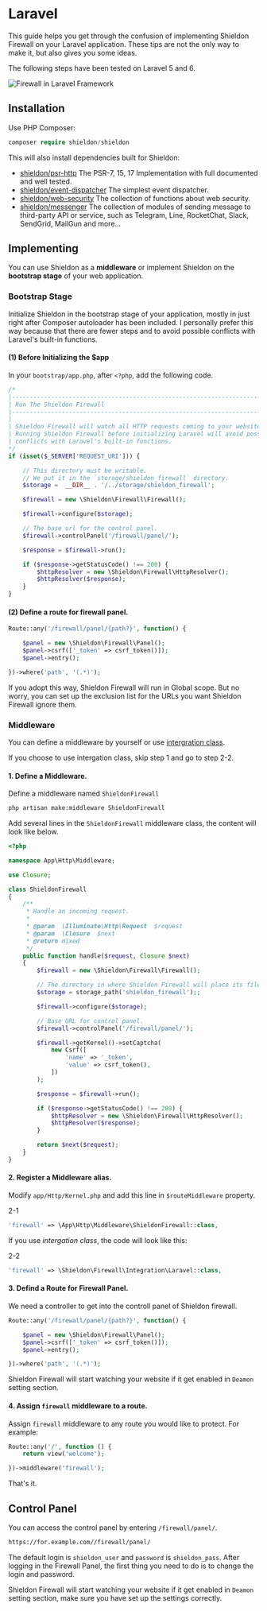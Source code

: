 # Laravel

This guide helps you get through the confusion of implementing Shieldon Firewall on your Laravel application. These tips are not the only way to make it, but also gives you some ideas.

The following steps have been tested on Laravel 5 and 6.

![Firewall in Laravel Framework](https://shieldon.io/images/home/laravel-framework-firewall.png)

## Installation

Use PHP Composer:

```php
composer require shieldon/shieldon
```

This will also install dependencies built for Shieldon:

- [shieldon/psr-http](https://github.com/terrylinooo/psr-http) The PSR-7, 15, 17 Implementation with full documented and well tested.
- [shieldon/event-dispatcher](https://github.com/terrylinooo/event-dispatcher) The simplest event dispatcher.
- [shieldon/web-security](https://github.com/terrylinooo/web-security) The collection of functions about web security.
- [shieldon/messenger](https://github.com/terrylinooo/messenger) The collection of modules of sending message to third-party API or service, such as Telegram, Line, RocketChat, Slack, SendGrid, MailGun and more...



## Implementing

You can use Shieldon as a **middleware** or implement Shieldon on the  **bootstrap stage** of your web application.

### Bootstrap Stage

Initialize Shieldon in the bootstrap stage of your application, mostly in just right after Composer autoloader has been included. I personally prefer this way because that there are fewer steps and to avoid possible conflicts with Laravel's built-in functions.

#### (1) Before Initializing the $app

In your `bootstrap/app.php`, after `<?php`, add the following code.

```php
/*
|--------------------------------------------------------------------------
| Run The Shieldon Firewall
|--------------------------------------------------------------------------
|
| Shieldon Firewall will watch all HTTP requests coming to your website.
| Running Shieldon Firewall before initializing Laravel will avoid possible
| conflicts with Laravel's built-in functions.
*/
if (isset($_SERVER['REQUEST_URI'])) {

    // This directory must be writable.
    // We put it in the `storage/shieldon_firewall` directory.
    $storage =  __DIR__ . '/../storage/shieldon_firewall';

    $firewall = new \Shieldon\Firewall\Firewall();

    $firewall->configure($storage);

    // The base url for the control panel.
    $firewall->controlPanel('/firewall/panel/');

    $response = $firewall->run();

    if ($response->getStatusCode() !== 200) {
        $httpResolver = new \Shieldon\Firewall\HttpResolver();
        $httpResolver($response);
    }
}
```

#### (2) Define a route for firewall panel.

```php
Route::any('/firewall/panel/{path?}', function() {

    $panel = new \Shieldon\Firewall\Panel();
    $panel->csrf(['_token' => csrf_token()]);
    $panel->entry();

})->where('path', '(.*)');
```

If you adopt this way, Shieldon Firewall will run in Global scope. But no worry, you can set up the exclusion list for the URLs you want Shieldon Firewall ignore them.

### Middleware

You can define a middleware by yourself or use [intergration class](https://github.com/terrylinooo/shieldon/blob/2.x/src/Firewall/Integration/Laravel.php).

If you choose to use intergation class, skip step 1 and go to step 2-2.

#### 1.  Define a Middleware.

Define a middleware named `ShieldonFirewall`
```bash
php artisan make:middleware ShieldonFirewall
```
Add several lines in the `ShieldonFirewall` middleware class, the content will look like below.

```php
<?php

namespace App\Http\Middleware;

use Closure;

class ShieldonFirewall
{
    /**
     * Handle an incoming request.
     *
     * @param  \Illuminate\Http\Request  $request
     * @param  \Closure  $next
     * @return mixed
     */
    public function handle($request, Closure $next)
    {
        $firewall = new \Shieldon\Firewall\Firewall();

        // The directory in where Shieldon Firewall will place its files.
        $storage = storage_path('shieldon_firewall');;

        $firewall->configure($storage);

        // Base URL for control panel.
        $firewall->controlPanel('/firewall/panel/');

        $firewall->getKernel()->setCaptcha(
            new Csrf([
                'name' => '_token',
                'value' => csrf_token(),
            ])
        );

        $response = $firewall->run();

        if ($response->getStatusCode() !== 200) {
            $httpResolver = new \Shieldon\Firewall\HttpResolver();
            $httpResolver($response);
        }

        return $next($request);
    }
}
```

#### 2.  Register a Middleware alias.

Modify `app/Http/Kernel.php` and add this line in `$routeMiddleware` property.

2-1
```php
'firewall' => \App\Http\Middleware\ShieldonFirewall::class,
```

If you use *intergation class*, the code will look like this:

2-2
```php
'firewall' => \Shieldon\Firewall\Integration\Laravel::class,
```

#### 3.  Defind a Route for Firewall Panel.

We need a controller to get into the controll panel of Shieldon firewall.

```php
Route::any('/firewall/panel/{path?}', function() {

    $panel = new \Shieldon\Firewall\Panel();
    $panel->csrf(['_token' => csrf_token()]);
    $panel->entry();

})->where('path', '(.*)');
```

Shieldon Firewall will start watching your website if it get enabled in `Deamon` setting section.

#### 4.  Assign `firewall` middleware to a route.

Assign `firewall` middleware to any route you would like to protect. For example:

```php
Route::any('/', function () {
    return view('welcome');

})->middleware('firewall');
```

That's it.


## Control Panel

You can access the control panel by entering `/firewall/panel/`.

```bash
https://for.example.com//firewall/panel/
```

The default login is `shieldon_user` and `password` is `shieldon_pass`. After logging in the Firewall Panel, the first thing you need to do is to change the login and password.

Shieldon Firewall will start watching your website if it get enabled in `Deamon` setting section, make sure you have set up the settings correctly.

